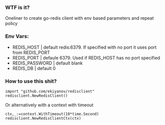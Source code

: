 ### WTF is it?

Oneliner to create go-redis client with env based parameters and repeat policy

### Env Vars:
 - REDIS_HOST | default redis:6379. If specified with no port it uses port from REDIS_PORT
 - REDIS_PORT | defaule 6379. Used if REDIS_HOST has no port specified
 - REDIS_PASSWORD | default blank
 - REDIS_DB | default 0

### How to use this shit?

    import "github.com/ekiyanov/redisclient"
    redisclient.NewRedisClient()

Or alternatively with a context with timeout

    ctx,_:=context.WithTimeout(10*time.Second)
    redisclient.NewRedisClientCtx(ctx)


